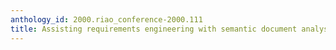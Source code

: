 ```yaml
---
anthology_id: 2000.riao_conference-2000.111
title: Assisting requirements engineering with semantic document analysis
---
```

